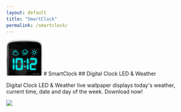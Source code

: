 ```yaml
---
layout: default
title: "SmartClock"
permalink: /smartclock/
---
```


<img class="app-icon" src="/images/smartclock-icon.png"/>
# SmartClock
## Digital Clock LED & Weather

Digital Clock LED & Weather live wallpaper displays today's weather, current time, date and day of the week. Download now!

<div><a class="app-link" id="googleLink" href="https://play.google.com/store/apps/details?id=com.zhekapps.leddigitalclock"><img class="app-icon" src="/images/badgegoogleplay.png"/></a></div>
